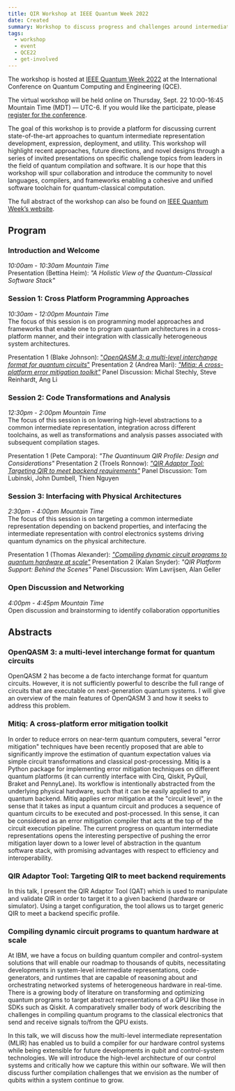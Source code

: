 ```yaml
---
title: QIR Workshop at IEEE Quantum Week 2022
date: Created
summary: Workshop to discuss progress and challenges around intermediate representations and quantum compilation
tags:
  - workshop
  - event
  - QCE22
  - get-involved
---
```


The workshop is hosted at [IEEE Quantum Week 2022](https://qce.quantum.ieee.org/2022) at the International Conference on Quantum Computing and Engineering (QCE).

The virtual workshop will be held online on Thursday, Sept. 22 10:00-16:45 Mountain Time (MDT) — UTC-6.
If you would like the participate, please [register for the conference](https://web.cvent.com/event/41315fca-fab0-4847-8bcd-ca0e07d2c849/summary).

The goal of this workshop is to provide a platform for discussing current state-of-the-art approaches to quantum intermediate representation development, expression, deployment, and utility. This workshop will highlight recent approaches, future directions, and novel designs through a series of invited presentations on specific challenge topics from leaders in the field of quantum compilation and software. It is our hope that this workshop will spur collaboration and introduce the community to novel languages, compilers, and frameworks enabling a cohesive and unified software toolchain for quantum-classical computation.

The full abstract of the workshop can also be found on [IEEE Quantum Week’s website](https://qce.quantum.ieee.org/2022/workshops-program/#alexandermccaskey).

## Program

### Introduction and Welcome

*10:00am - 10:30am Mountain Time* <br/>
Presentation (Bettina Heim): *"A Holistic View of the Quantum-Classical Software Stack"*

### Session 1: Cross Platform Programming Approaches

*10:30am - 12:00pm Mountain Time* <br/>
The focus of this session is on programming model approaches and frameworks that enable one to program quantum architectures in a cross-platform manner, and their integration with classically heterogeneous system architectures.

Presentation 1 (Blake Johnson): ["*OpenQASM 3: a multi-level interchange format for quantum circuits*"](#openqasm-3-a-multi-level-interchange-format-for-quantum-circuits)
Presentation 2 (Andrea Mari): [*"Mitiq: A cross-platform error mitigation toolkit"*](#mitiq-a-cross-platform-error-mitigation-toolkit)
Panel Discussion: Michal Stechly, Steve Reinhardt, Ang Li <br/>

### Session 2: Code Transformations and Analysis

*12:30pm - 2:00pm Mountain Time* <br/>
The focus of this session is on lowering high-level abstractions to a common intermediate representation, integration across different toolchains, as well as transformations and analysis passes associated with subsequent compilation stages.

Presentation 1 (Pete Campora): *"The Quantinuum QIR Profile: Design and Considerations"*
Presentation 2 (Troels Ronnow): [*"QIR Adaptor Tool: Targeting QIR to meet backend requirements"*](#qir-adaptor-tool-targeting-qir-to-meet-backend-requirements)
Panel Discussion: Tom Lubinski, John Dumbell, Thien Nguyen <br/>

### Session 3: Interfacing with Physical Architectures

*2:30pm - 4:00pm Mountain Time* <br/>
The focus of this session is on targeting a common intermediate representation depending on backend properties, and interfacing the intermediate representation with control electronics systems driving quantum dynamics on the physical architecture.

Presentation 1 (Thomas Alexander): [*"Compiling dynamic circuit programs to quantum hardware at scale"*](#compiling-dynamic-circuit-programs-to-quantum-hardware-at-scale)
Presentation 2 (Kalan Snyder): *"QIR Platform Support: Behind the Scenes"*
Panel Discussion: Wim Lavrijsen, Alan Geller <br/>

### Open Discussion and Networking

*4:00pm - 4:45pm Mountain Time* <br/>
Open discussion and brainstorming to identify collaboration opportunities

## Abstracts

### OpenQASM 3: a multi-level interchange format for quantum circuits

OpenQASM 2 has become a de facto interchange format for quantum circuits. However, it is not sufficiently powerful to describe the full range of circuits that are executable on next-generation quantum systems. I will give an overview of the main features of OpenQASM 3 and how it seeks to address this problem.

### Mitiq: A cross-platform error mitigation toolkit

In order to reduce errors on near-term quantum computers, several "error mitigation" techniques have been recently proposed that are able to significantly improve the estimation of quantum expectation values via simple circuit transformations and classical post-processing.
Mitiq is a Python package for implementing error mitigation techniques on different quantum platforms (it can currently interface with Cirq, Qiskit, PyQuil, Braket and PennyLane). Its workflow is intentionally abstracted from the underlying physical hardware, such that it can be easily applied to any quantum backend. Mitiq applies error mitigation at the "circuit level", in the sense that it takes as input a quantum circuit and produces a sequence of quantum circuits to be executed and post-processed. In this sense, it can be considered as an error mitigation compiler that acts at the top of the circuit execution pipeline. The current progress on quantum intermediate representations opens the interesting perspective of pushing the error mitigation layer down to a lower level of abstraction in the quantum software stack, with promising advantages with respect to efficiency and interoperability.

### QIR Adaptor Tool: Targeting QIR to meet backend requirements

In this talk, I present the QIR Adaptor Tool (QAT) which is used to manipulate and validate QIR in order to target it to a given backend (hardware or simulator). Using a target configuration, the tool allows us to target generic QIR to meet a backend specific profile.

### Compiling dynamic circuit programs to quantum hardware at scale

At IBM, we have a focus on building quantum compiler and control-system solutions that will enable our roadmap to thousands of qubits, necessitating developments in system-level intermediate representations, code-generators, and runtimes that are capable of reasoning about and orchestrating networked systems of heterogeneous hardware in real-time. There is a growing body of literature on transforming and optimizing quantum programs to target abstract representations of a QPU like those in SDKs such as Qiskit. A comparatively smaller body of work describing the challenges in compiling quantum programs to the classical electronics that send and receive signals to/from the QPU exists.

In this talk, we will discuss how the multi-level intermediate representation (MLIR) has enabled us to build a compiler for our hardware control systems while being extensible for future developments in qubit and control-system technologies. We will introduce the high-level architecture of our control systems and critically how we capture this within our software. We will then discuss further compilation challenges that we envision as the number of qubits within a system continue to grow.
